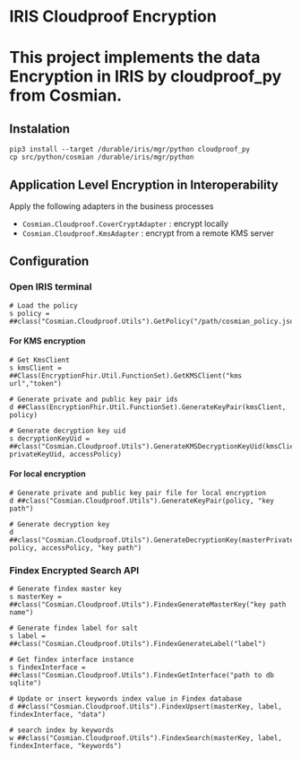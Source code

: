 # IRIS Cloudproof Encryption
# This project implements the data Encryption in IRIS by cloudproof_py from Cosmian.

## Instalation
```shell
pip3 install --target /durable/iris/mgr/python cloudproof_py
cp src/python/cosmian /durable/iris/mgr/python
```
## Application Level Encryption in Interoperability
Apply the following adapters in the business processes
- `Cosmian.Cloudproof.CoverCryptAdapter` : encrypt locally
- `Cosmian.Cloudproof.KmsAdapter` : encrypt from a remote KMS server

## Configuration
### Open IRIS terminal
```shell
# Load the policy
s policy =  ##class("Cosmian.Cloudproof.Utils").GetPolicy("/path/cosmian_policy.json")
```

#### For KMS encryption
```shell
# Get KmsClient
s kmsClient = ##Class(EncryptionFhir.Util.FunctionSet).GetKMSClient("kms url","token")

# Generate private and public key pair ids 
d ##Class(EncryptionFhir.Util.FunctionSet).GenerateKeyPair(kmsClient, policy)

# Generate decryption key uid
s decryptionKeyUid = ##class("Cosmian.Cloudproof.Utils").GenerateKMSDecryptionKeyUid(kmsClient, privateKeyUid, accessPolicy)
```
#### For local encryption
```shell
# Generate private and public key pair file for local encryption
d ##class("Cosmian.Cloudproof.Utils").GenerateKeyPair(policy, "key path")

# Generate decryption key
d ##class("Cosmian.Cloudproof.Utils").GenerateDecryptionKey(masterPrivateKey, policy, accessPolicy, "key path")
```
### Findex Encrypted Search API
```shell
# Generate findex master key
s masterKey = ##class("Cosmian.Cloudproof.Utils").FindexGenerateMasterKey("key path name")

# Generate findex label for salt
s label = ##class("Cosmian.Cloudproof.Utils").FindexGenerateLabel("label")

# Get findex interface instance
s findexInterface = ##class("Cosmian.Cloudproof.Utils").FindexGetInterface("path to db sqlite")

# Update or insert keywords index value in Findex database
d ##class("Cosmian.Cloudproof.Utils").FindexUpsert(masterKey, label, findexInterface, "data")

# search index by keywords
w ##class("Cosmian.Cloudproof.Utils").FindexSearch(masterKey, label, findexInterface, "keywords")
```
